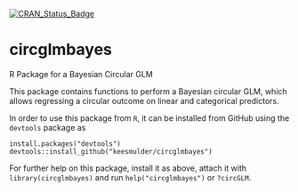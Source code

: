 [![CRAN_Status_Badge](http://www.r-pkg.org/badges/version/circglmbayes)](https://cran.r-project.org/package=circglmbayes)

# circglmbayes
R Package for a Bayesian Circular GLM

This package contains functions to perform a Bayesian circular GLM, which allows regressing a circular outcome on linear and categorical predictors. 

In order to use this package from `R`, it can be installed from GitHub using the `devtools` package as

    install.packages("devtools")
    devtools::install_github("keesmulder/circglmbayes")
    
For further help on this package, install it as above, attach it with `library(circglmbayes)` and run `help("circglmbayes")` or `?circGLM`.
    
      
